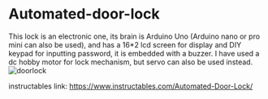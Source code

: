 # Automated-door-lock

This lock is an electronic one, its brain is Arduino Uno (Arduino nano or pro mini can also be used), and has a 16*2 lcd screen for display and DIY keypad for inputting password, it is embedded with a buzzer. I have used a dc hobby motor for lock mechanism, but servo can also be used instead.  
![doorlock](https://user-images.githubusercontent.com/60490438/132937971-eeee6535-09a1-4b2c-b7b3-22a05b1f918e.jpg)

instructables link: https://www.instructables.com/Automated-Door-Lock/  

